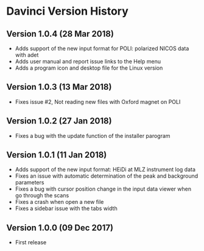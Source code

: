 # Davinci Version History

## Version 1.0.4 (28 Mar 2018)
* Adds support of the new input format for POLI: polarized NICOS data with adet
* Adds user manual and report issue links to the Help menu
* Adds a program icon and desktop file for the Linux version

## Version 1.0.3 (13 Mar 2018)
* Fixes issue #2, Not reading new files with Oxford magnet on POLI

## Version 1.0.2 (27 Jan 2018)
* Fixes a bug with the update function of the installer parogram

## Version 1.0.1 (11 Jan 2018)
* Adds support of the new input format: HEiDi at MLZ instrument log data
* Fixes an issue with automatic determination of the peak and background parameters
* Fixes a bug with cursor position change in the input data viewer when go through the scans
* Fixes a crash when open a new file
* Fixes a sidebar issue with the tabs width

## Version 1.0.0 (09 Dec 2017)
* First release

